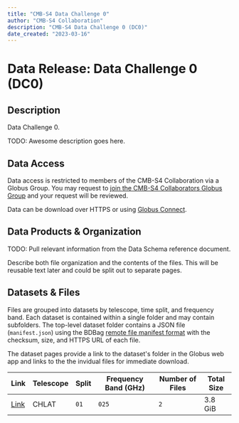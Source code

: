 ```yaml
---
title: "CMB-S4 Data Challenge 0"
author: "CMB-S4 Collaboration"
description: "CMB-S4 Data Challenge 0 (DC0)"
date_created: "2023-03-16"
---
```


# Data Release: Data Challenge 0 (DC0)

## Description

Data Challenge 0. 

TODO: Awesome description goes here.

## Data Access

Data access is restricted to members of the CMB-S4 Collaboration via a Globus Group. You may request to [join the CMB-S4 Collaborators Globus Group](https://app.globus.org/groups/e3a53329-9aaa-11ed-b37d-b7fded1d3618/join) and your request will be reviewed.

Data can be download over HTTPS or using [Globus Connect](https://www.globus.org/globus-connect).

## Data Products & Organization

TODO: Pull relevant information from the Data Schema reference document.

Describe both file organization and the contents of the files. This will be reusable text later and could be split out to separate pages.

## Datasets & Files

Files are grouped into datasets by telescope, time split, and frequency band. Each dataset is contained within a single folder and may contain subfolders. The top-level dataset folder contains a JSON file (`manifest.json`) using the BDBag [remote file manifest
format](https://github.com/fair-research/bdbag/blob/master/doc/config.md#remote-file-manifest) with the checksum, size, and HTTPS URL of each file.

The dataset pages provide a link to the dataset's folder in the Globus web app and links to the the invidual files for immediate download.


| Link | Telescope | Split | Frequency Band (GHz) | Number of Files | Total Size |
| ---- | ------- | ----- | ---------------------- | --------------- | ---------- |
| [Link](dc0-chlat-split01-025.html) | CHLAT | `01` | `025` | `2` | 3.8 GiB |
